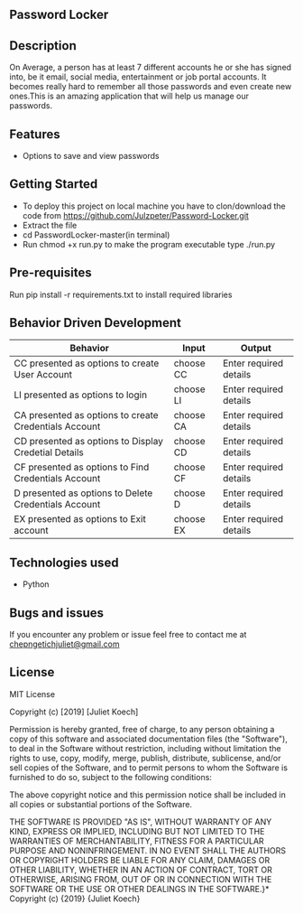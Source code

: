 ## Password Locker

## Description

On Average, a person has at least 7 different accounts he or she has signed into, be it email, social media, entertainment or job portal accounts. It becomes really hard to remember all those passwords and even create new ones.This is an amazing application that will help us manage our passwords.

## Features

* Options to save and view passwords

## Getting Started

* To deploy this project on local machine you have to clon/download the code from https://github.com/Julzpeter/Password-Locker.git
* Extract the file
* cd PasswordLocker-master(in terminal)
* Run chmod +x run.py to make the program executable
type ./run.py

## Pre-requisites
Run pip install -r requirements.txt to install required libraries

## Behavior Driven Development

 |   Behavior                                           |   Input             |  Output                |
 |------------------------------------------------------|---------------------|------------------------|
 |CC presented as options to create User Account        | choose CC           | Enter required details |
 |LI presented as options to login                      | choose LI           | Enter required details |  
 |CA presented as options to create Credentials Account |  choose CA          |Enter required details  |
 |CD presented as options to Display Credetial Details  |   choose CD         | Enter required details |
 |CF presented as options to Find Credentials Account   |  choose CF          | Enter required details |
 |D presented as options to Delete Credentials Account  |   choose D          | Enter required details |
 |EX presented as options to Exit account               |   choose EX         | Enter required details |
 
 ## Technologies used
 * Python

 ## Bugs and issues
 If you encounter any problem or issue feel free to contact me at chepngetichjuliet@gmail.com

 ## License
 MIT License

Copyright (c) [2019] [Juliet Koech]

Permission is hereby granted, free of charge, to any person obtaining a copy of this software and associated documentation files (the "Software"), to deal in the Software without restriction, including without limitation the rights to use, copy, modify, merge, publish, distribute, sublicense, and/or sell copies of the Software, and to permit persons to whom the Software is furnished to do so, subject to the following conditions:

The above copyright notice and this permission notice shall be included in all copies or substantial portions of the Software.

THE SOFTWARE IS PROVIDED "AS IS", WITHOUT WARRANTY OF ANY KIND, EXPRESS OR IMPLIED, INCLUDING BUT NOT LIMITED TO THE WARRANTIES OF MERCHANTABILITY, FITNESS FOR A PARTICULAR PURPOSE AND NONINFRINGEMENT. IN NO EVENT SHALL THE AUTHORS OR COPYRIGHT HOLDERS BE LIABLE FOR ANY CLAIM, DAMAGES OR OTHER LIABILITY, WHETHER IN AN ACTION OF CONTRACT, TORT OR OTHERWISE, ARISING FROM, OUT OF OR IN CONNECTION WITH THE SOFTWARE OR THE USE OR OTHER DEALINGS IN THE SOFTWARE.}* Copyright (c) {2019} {Juliet Koech}
